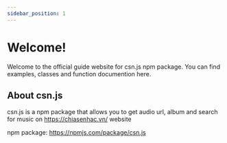 ```yaml
---
sidebar_position: 1
---
```


# Welcome!

Welcome to the official guide website for csn.js npm package. You can find examples, classes and function documention here.

## About csn.js
csn.js is a npm package that allows you to get audio url, album and search for music on https://chiasenhac.vn/ website

npm package: https://npmjs.com/package/csn.js